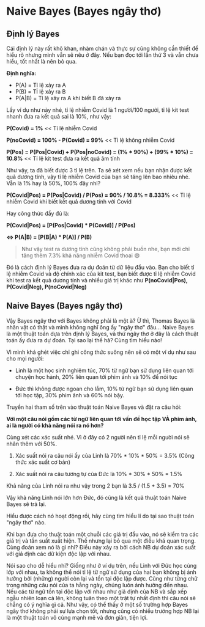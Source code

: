 # Naive Bayes (Bayes ngây thơ)

## Định lý Bayes

Cái định lý này rất khô khan, nhàm chán và thực sự cũng không cần thiết để hiểu rõ nhưng mình vẫn sẽ nêu ở đây. Nếu bạn đọc tới lần thứ 3 và vẫn chưa hiểu, tốt nhất là nên bỏ qua.

**Định nghĩa:**
- P(A) = Tỉ lệ xảy ra A
- P(B) = TỈ lệ xảy ra B
- P(A|B) = Tỉ lệ xảy ra A khi biết B đã xảy ra

Lấy ví dụ như này nhé, tỉ lệ nhiễm Covid là 1 người/100 người, tỉ lệ kit test nhanh đưa ra kết quả sai là 10%, như vậy:

**P(Covid) = 1%** << Tỉ lệ nhiễm Covid

**P(noCovid) = 100% - P(Covid) = 99%** << Tỉ lệ không nhiễm Covid

**P(Pos) = P(Pos|Covid) + P(Pos|noCovid) = (1% \* 90%) + (99% \* 10%) = 10.8%** << Tỉ lệ kit test đưa ra kết quả âm tính

Như vậy, ta đã biết được 3 tỉ lệ trên. Ta sẽ xét xem nếu bạn nhận được kết quả dương tính, vậy tỉ lệ nhiễm Covid của bạn sẽ tăng lên bao nhiêu nhé. Vẫn là 1% hay là 50%, 100% đây nhỉ?

**P(Covid|Pos) = P(Pos|Covid) / P(Pos) = 90% / 10.8% = 8.333%** << Tỉ lệ nhiễm Covid khi biết kết quả dương tính với Covid

Hay công thức đầy đủ là:

**P(Covid|Pos) = [P(Pos|Covid) \* P(Covid)] / P(Pos)**

**<=> P(A|B) = [P(B|A) \* P(A)] / P(B)**

> Như vậy test ra dương tính cũng không phải buồn nhe, bạn mới chỉ tăng thêm 7.3% khả năng nhiễm Covid thoai :smile:

Đó là cách định lý Bayes đưa ra dự đoán từ dữ liệu đầu vào. Bạn cho biết tỉ lệ nhiễm Covid và độ chính xác của kit test, bạn biết được tỉ lệ nhiễm Covid khi test ra kết quả dương tính và nhiều giá trị khác như **P(noCovid|Pos), P(Covid|Neg), P(noCovid|Neg)**

## Naive Bayes (Bayes ngây thơ)

Vậy Bayes ngây thơ với Bayes không phải là một à? Ừ thì, Thomas Bayes là nhân vật có thật và mình không nghĩ ông ấy "ngây thơ" đâu... Naive Bayes là một thuật toán dựa trên định lý Bayes, và thứ ngây thơ ở đây là cách thuật toán ấy đưa ra dự đoán. Tại sao lại thế hả? Cùng tìm hiểu nào!

Vì mình khá ghét việc chỉ ghi công thức suông nên sẽ có một ví dụ như sau cho mọi người:

- Linh là một học sinh nghiêm túc, 70% từ ngữ bạn sử dụng liên quan tới chuyện học hành, 20% liên quan tới phim ảnh và 10% để nói tục

- Đức thì không được ngoan cho lắm, 10% từ ngữ bạn sử dụng liên quan tới học tập, 30% phim ảnh và 60% nói bậy.

Truyền hai tham số trên vào thuật toán Naive Bayes và đặt ra câu hỏi:

**Với một câu nói gồm các từ ngữ liên quan tới vấn đề học tập VÀ phim ảnh, ai là người có khả năng nói ra nó hơn?**

Cùng xét các xác suất nhé. Vì ở đây có 2 người nên tỉ lệ mỗi người nói sẽ nhân thêm với 50%.

1. Xác suất nói ra câu nói ấy của Linh là 70% * 10% * 50% = 3.5% (Công thức xác suất cơ bản)

2. Xác suất nói ra câu tương tự của Đức là 10% * 30% * 50% = 1.5%

Khả năng của Linh nói ra như vậy trong 2 bạn là 3.5 / (1.5 + 3.5) = 70%

Vậy khả năng Linh nói lớn hơn Đức, đó cũng là kết quả thuật toán Naive Bayes sẽ trả lại.

Hiểu được cách nó hoạt động rồi, hãy cùng tìm hiểu lí do tại sao thuật toán "ngây thơ" nào.

Khi bạn đưa cho thuật toán một chuỗi các giá trị đầu vào, nó sẽ kiểm tra các giá trị và tần suất xuất hiện. Thế nhưng lại bỏ qua một điều khá quan trọng. Cùng đoán xem nó là gì nhỉ? Điều này xảy ra bởi cách NB dự đoán xác suất với giả định các dữ kiện độc lập với nhau.

Nói sao cho dễ hiểu nhỉ? Giống như ở ví dụ trên, nếu Linh với Đức học cùng lớp với nhau, ta không thể nói tỉ lệ từ ngữ sử dụng của hai bạn không bị ảnh hưởng bởi (những) người còn lại và tồn tại độc lập được. Cũng như từng chữ trong những câu nói của ta hằng ngày, chúng luôn ảnh hưởng đến nhau. Nếu các từ ngữ tồn tại độc lập với nhau như giả định của NB và sắp xếp ngẫu nhiên loạn cả lên, không tuân theo một trật tự nhất định thì câu nói sẽ chẳng có ý nghĩa gì cả. Như vậy, có thể thấy ở một số trường hợp Bayes ngây thơ không phải sự lựa chọn tốt, nhưng cũng có nhiều trường hợp NB lại là một thuật toán vô cùng mạnh mẽ và đơn giản, tiện lợi.
